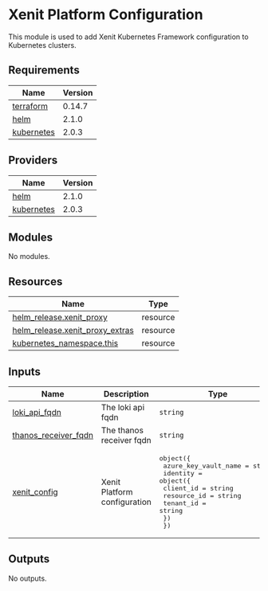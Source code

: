 # Xenit Platform Configuration

This module is used to add Xenit Kubernetes Framework configuration to Kubernetes clusters.

## Requirements

| Name | Version |
|------|---------|
| <a name="requirement_terraform"></a> [terraform](#requirement\_terraform) | 0.14.7 |
| <a name="requirement_helm"></a> [helm](#requirement\_helm) | 2.1.0 |
| <a name="requirement_kubernetes"></a> [kubernetes](#requirement\_kubernetes) | 2.0.3 |

## Providers

| Name | Version |
|------|---------|
| <a name="provider_helm"></a> [helm](#provider\_helm) | 2.1.0 |
| <a name="provider_kubernetes"></a> [kubernetes](#provider\_kubernetes) | 2.0.3 |

## Modules

No modules.

## Resources

| Name | Type |
|------|------|
| [helm_release.xenit_proxy](https://registry.terraform.io/providers/hashicorp/helm/2.1.0/docs/resources/release) | resource |
| [helm_release.xenit_proxy_extras](https://registry.terraform.io/providers/hashicorp/helm/2.1.0/docs/resources/release) | resource |
| [kubernetes_namespace.this](https://registry.terraform.io/providers/hashicorp/kubernetes/2.0.3/docs/resources/namespace) | resource |

## Inputs

| Name | Description | Type | Default | Required |
|------|-------------|------|---------|:--------:|
| <a name="input_loki_api_fqdn"></a> [loki\_api\_fqdn](#input\_loki\_api\_fqdn) | The loki api fqdn | `string` | n/a | yes |
| <a name="input_thanos_receiver_fqdn"></a> [thanos\_receiver\_fqdn](#input\_thanos\_receiver\_fqdn) | The thanos receiver fqdn | `string` | n/a | yes |
| <a name="input_xenit_config"></a> [xenit\_config](#input\_xenit\_config) | Xenit Platform configuration | <pre>object({<br>    azure_key_vault_name = string<br>    identity = object({<br>      client_id   = string<br>      resource_id = string<br>      tenant_id   = string<br>    })<br>  })</pre> | n/a | yes |

## Outputs

No outputs.
